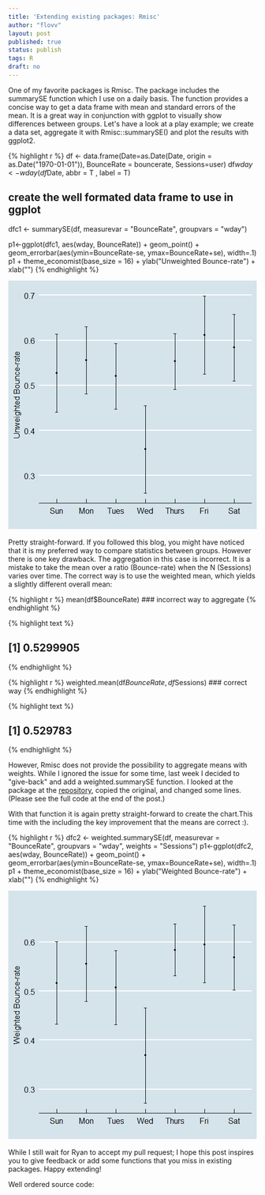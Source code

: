 ```yaml
---
title: 'Extending existing packages: Rmisc'
author: "flovv"
layout: post
published: true
status: publish
tags: R
draft: no
---
```

 

 
 
One of my favorite packages is Rmisc. The package includes the summarySE function which I use on a daily basis.
The function provides a concise way to get a data frame with mean and standard errors of the mean. It is a great way in conjunction with ggplot to visually show differences between groups. 
Let's have a look at a play example; we create a data set, aggregate it with Rmisc::summarySE() and plot the results with ggplot2.


{% highlight r %}
df <- data.frame(Date=as.Date(Date, origin = as.Date("1970-01-01")), BounceRate = bouncerate, Sessions=user)
df$wday <- wday(df$Date, abbr = T , label = T)
 
## create the well formated data frame to use in ggplot
dfc1 <- summarySE(df, measurevar = "BounceRate", groupvars = "wday")
 
p1<-ggplot(dfc1, aes(wday, BounceRate))   + geom_point() +  geom_errorbar(aes(ymin=BounceRate-se, ymax=BounceRate+se), width=.1)
p1 + theme_economist(base_size = 16) + ylab("Unweighted Bounce-rate")  + xlab("")
{% endhighlight %}

![plot of chunk unnamed-chunk-2](/figures/post19/unnamed-chunk-2-1.png)
 
 
Pretty straight-forward. If you followed this blog, you might have noticed that it is my preferred way to compare statistics between groups. However there is one key drawback. The aggregation in this case is incorrect. It is a mistake to take the mean over a ratio (Bounce-rate) when the N (Sessions) varies over time. The correct way is to use the weighted mean, which yields a slightly different overall mean:
 

{% highlight r %}
mean(df$BounceRate)  ### incorrect way to aggregate
{% endhighlight %}



{% highlight text %}
## [1] 0.5299905
{% endhighlight %}



{% highlight r %}
weighted.mean(df$BounceRate, df$Sessions) ### correct way
{% endhighlight %}



{% highlight text %}
## [1] 0.529783
{% endhighlight %}
 
However, Rmisc does not provide the possibility to aggregate means with weights. While I ignored the issue for some time, last week I decided to "give-back" and add a weighted.summarySE function.
I looked at the package at the [repository](https://github.com/RyanHope/Rmisc), copied the original, and changed some lines. (Please see the full code at the end of the post.)
 
With that function it is again pretty straight-forward to create the chart.This time with the including the key improvement that the means are correct :).
 

{% highlight r %}
dfc2 <- weighted.summarySE(df, measurevar = "BounceRate", groupvars = "wday", weights = "Sessions")
p1<-ggplot(dfc2, aes(wday, BounceRate))   + geom_point() +  geom_errorbar(aes(ymin=BounceRate-se, ymax=BounceRate+se), width=.1)
p1 + theme_economist(base_size = 16) + ylab("Weighted Bounce-rate")  + xlab("")
{% endhighlight %}

![plot of chunk unnamed-chunk-4](/figures/post19/unnamed-chunk-4-1.png)
 
While I still wait for Ryan to accept my pull request; I hope this post inspires you to give feedback or add some functions that you miss in existing packages. Happy extending!
 
 
Well ordered source code:
<script src="https://gist.github.com/flovv/e5ffa5fb22f84435a92fb859ddfea945.js"></script>

